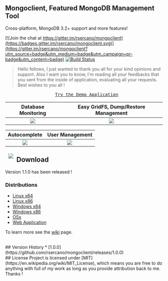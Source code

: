 ## Mongoclient, Featured MongoDB Management Tool
Cross-platform, MongoDB 3.2+ support and more features!

[![Join the chat at https://gitter.im/rsercano/mongoclient](https://badges.gitter.im/rsercano/mongoclient.svg)](https://gitter.im/rsercano/mongoclient?utm_source=badge&utm_medium=badge&utm_campaign=pr-badge&utm_content=badge)                                          [![Build Status](https://travis-ci.org/rsercano/mongoclient.svg?branch=master)](https://travis-ci.org/rsercano/mongoclient)

> Hello fellows, I just wanted to thank you all for your kind opinions and support. Also I want you to know, I'm reading all your feedbacks that you sent from the inside of application, evaluating all your requests. Best wishes to you all !

<pre align="center">
  <a href="http://www.mongoclient.com:3000">Try the Demo Application</a>
</pre>

   Database Monitoring     | Easy GridFS, Dump/Restore Management
:-------------------------:|:-------------------------:
![](http://mongoclient.com/img/ss/main_view.png)  |  ![](http://mongoclient.com/img/ss/file.png)

   Autocomplete     | User Management
:-------------------------:|:-------------------------:
![](http://mongoclient.com/img/ss/auto_complete.png)  |  ![](http://mongoclient.com/img/ss/um.png)

<a href="http://www.mongoclient.com"><img src="http://www.mongoclient.com/img/logo/head_only_medium.png" align="left" hspace="10" vspace="6"></a>

## Download
Version 1.1.0 has been released ! 

### Distributions

* [Linux x64](https://github.com/rsercano/mongoclient/releases/download/1.1.0/linux-portable-x64.zip)
* [Linux x86](https://github.com/rsercano/mongoclient/releases/download/1.1.0/linux-portable-x86.32-bit.zip)
* [Windows x64](https://github.com/rsercano/mongoclient/releases/download/1.1.0/windows-portable-x64.zip)
* [Windows x86](https://github.com/rsercano/mongoclient/releases/download/1.1.0/windows-portable-x86.32.bit.zip)
* [OSx](https://github.com/rsercano/mongoclient/releases/download/1.1.0/osx-portable.zip)
* [Web Application](https://github.com/rsercano/mongoclient/wiki#31-compile-from-source-browser-edition)

To learn more see the [wiki](https://github.com/rsercano/mongoclient/wiki) page.

<br/>
## Version History
* [1.0.0](https://github.com/rsercano/mongoclient/releases/1.0.0)

<br/>
## License
Project is licensed under [MIT](https://en.wikipedia.org/wiki/MIT_License), which means you are free to do anything with full of my work as long as you provide attribution back to me. Thanks !
